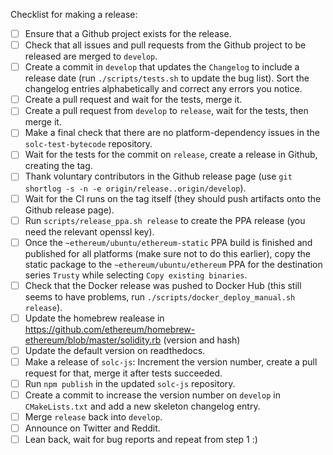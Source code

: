 Checklist for making a release:

 - [ ] Ensure that a Github project exists for the release.
 - [ ] Check that all issues and pull requests from the Github project to be released are merged to ``develop``.
 - [ ] Create a commit in ``develop`` that updates the ``Changelog`` to include a release date (run ``./scripts/tests.sh`` to update the bug list). Sort the changelog entries alphabetically and correct any errors you notice.
 - [ ] Create a pull request and wait for the tests, merge it.
 - [ ] Create a pull request from ``develop`` to ``release``, wait for the tests, then merge it.
 - [ ] Make a final check that there are no platform-dependency issues in the ``solc-test-bytecode`` repository.
 - [ ] Wait for the tests for the commit on ``release``, create a release in Github, creating the tag.
 - [ ] Thank voluntary contributors in the Github release page (use ``git shortlog -s -n -e origin/release..origin/develop``).
 - [ ] Wait for the CI runs on the tag itself (they should push artifacts onto the Github release page).
 - [ ] Run ``scripts/release_ppa.sh release`` to create the PPA release (you need the relevant openssl key).
 - [ ] Once the ``~ethereum/ubuntu/ethereum-static`` PPA build is finished and published for all platforms (make sure not to do this earlier), copy the static package to the ``~ethereum/ubuntu/ethereum`` PPA for the destination series ``Trusty`` while selecting ``Copy existing binaries``.
 - [ ] Check that the Docker release was pushed to Docker Hub (this still seems to have problems, run ``./scripts/docker_deploy_manual.sh release``).
 - [ ] Update the homebrew realease in https://github.com/ethereum/homebrew-ethereum/blob/master/solidity.rb (version and hash)
 - [ ] Update the default version on readthedocs.
 - [ ] Make a release of ``solc-js``: Increment the version number, create a pull request for that, merge it after tests succeeded.
 - [ ] Run ``npm publish`` in the updated ``solc-js`` repository.
 - [ ] Create a commit to increase the version number on ``develop`` in ``CMakeLists.txt`` and add a new skeleton changelog entry.
 - [ ] Merge ``release`` back into ``develop``.
 - [ ] Announce on Twitter and Reddit.
 - [ ] Lean back, wait for bug reports and repeat from step 1 :)
